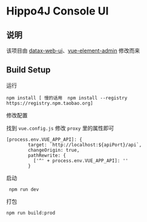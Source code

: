 # Hippo4J Console UI

## 说明

该项目由 [datax-web-ui](https://github.com/WeiYe-Jing/datax-web-ui)、[vue-element-admin](https://github.com/PanJiaChen/vue-element-admin) 修改而来


## Build Setup

运行

```
npm install [ 慢的话用  npm install --registry https://registry.npm.taobao.org]
```

修改配置

找到 `vue.config.js` 修改 `proxy` 里的属性即可

```
[process.env.VUE_APP_API]: {
        target: `http://localhost:${apiPort}/api`,
        changeOrigin: true,
        pathRewrite: {
          ['^' + process.env.VUE_APP_API]: ''
        }
```

启动 

```
 npm run dev
```

打包

```
npm run build:prod
```
